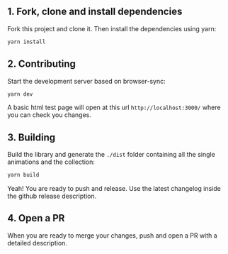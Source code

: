 
## 1. Fork, clone and install dependencies

Fork this project and clone it. Then install the dependencies using yarn:

```bash
yarn install
```

## 2. Contributing

Start the development server based on browser-sync:

```bash
yarn dev
```

A basic html test page will open at this url `http://localhost:3000/` where you can check you changes.

## 3. Building

Build the library and generate the `./dist` folder containing all the single animations and the collection:

```bash
yarn build
```
Yeah! You are ready to push and release. Use the latest changelog inside the github release description.


## 4. Open a PR
When you are ready to merge your changes, push and open a PR with a detailed description.